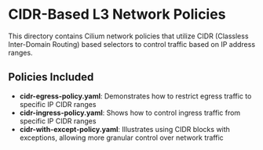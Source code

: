 # CIDR-Based L3 Network Policies

This directory contains Cilium network policies that utilize CIDR (Classless Inter-Domain Routing) based selectors to control traffic based on IP address ranges.

## Policies Included

- **cidr-egress-policy.yaml**: Demonstrates how to restrict egress traffic to specific IP CIDR ranges
- **cidr-ingress-policy.yaml**: Shows how to control ingress traffic from specific IP CIDR ranges
- **cidr-with-except-policy.yaml**: Illustrates using CIDR blocks with exceptions, allowing more granular control over network traffic

